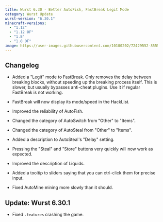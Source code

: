 ```yaml
---
title: Wurst 6.30 - Better AutoFish, FastBreak Legit Mode
category: Wurst Update
wurst-version: "6.30.1"
minecraft-versions:
  - "1.12"
  - "1.12 OF"
  - "1.8"
  - "1.8 OF"
image: https://user-images.githubusercontent.com/10100202/72429552-85554e00-3790-11ea-913c-0c5044af4c25.jpg
---
```

## Changelog

- Added a "Legit" mode to FastBreak. Only removes the delay between breaking blocks, without speeding up the breaking process itself. This is slower, but usually bypasses anti-cheat plugins. Use it if regular FastBreak is not working.

- FastBreak will now display its mode/speed in the HackList.

- Improved the reliability of AutoFish.

- Changed the category of AutoSwitch from "Other" to "Items".

- Changed the category of AutoSteal from "Other" to "Items".

- Added a description to AutoSteal's "Delay" setting.

- Pressing the "Steal" and "Store" buttons very quickly will now work as expected.

- Improved the description of Liquids.

- Added a tooltip to sliders saying that you can ctrl-click them for precise input.

- Fixed AutoMine mining more slowly than it should.

## Update: Wurst 6.30.1

- Fixed `.features` crashing the game.

